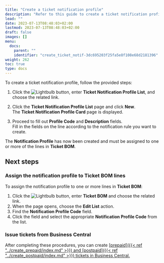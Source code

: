```yaml
---
title: "Create a ticket notification profile"
description: "Refer to this guide to create a ticket notification profile and assign the notification profile to the Ticket BOM lines."
lead: ""
date: 2023-07-13T08:48:03+02:00
lastmod: 2023-07-13T08:48:03+02:00
draft: false
images: []
menu:
  docs:
    parent: ""
    identifier: "create_ticket_notif-3dc695203f25fa5e8f108e68d2181396"
weight: 262
toc: true
type: docs
---
```


To create a ticket notification profile, follow the provided steps:

1. Click the ![Lightbulb](Lightbulb_icon.PNG) button, enter **Ticket Notification Profile List**, and choose the related link.
2. Click the **Ticket Notification Profile List** page and click **New**.        
    The **Ticket Notification Profile Card** page is displayed.

3. Proceed to fill out **Profile Code** and **Description** fields.          
   Fill in the fields on the line according to the notification rule you want to create.

The **Notification Profile** has now been created and must be assigned to one or more of the lines in **Ticket BOM**.

## Next steps

### Assign the notification profile to Ticket BOM lines

To assign the notification profile to one or more lines in **Ticket BOM**:

1. Click the ![Lightbulb](Lightbulb_icon.PNG) button, enter **Ticket BOM** and choose the related link.
2. When the page opens, choose the **Edit List** action.
3. Find the **Notification Profile Code** field.
4. Click the field and select the appropriate **Notification Profile Code** from the list.

### Issue tickets from Business Central

After completing these procedures, you can create [<ins>prepaid<ins>]({{< ref "../create_prepaid/index.md" >}}) and [<ins>postpaid<ins>]({{< ref "../create_postpaid/index.md" >}}) tickets in Business Central.
